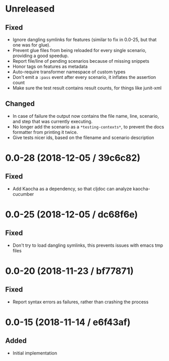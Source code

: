# Unreleased

## Fixed

- Ignore dangling symlinks for features (similar to fix in 0.0-25, but that one was for glue).
- Prevent glue files from being reloaded for every single scenario, providing a good speedup.
- Report file/line of pending scenarios because of missing snippets
- Honor tags on features as metadata
- Auto-require transformer namespace of custom types
- Don't emit a `:pass` event after every scenario, it inflates the assertion count
- Make sure the test result contains result counts, for things like junit-xml

## Changed

- In case of failure the output now contains the file name, line, scenario, and
  step that was currently executing.
- No longer add the scenario as a `*testing-contexts*`, to prevent the docs
  formatter from printing it twice.
- Give tests nicer ids, based on the filename and scenario description

# 0.0-28 (2018-12-05 / 39c6c82)

## Fixed

- Add Kaocha as a dependency, so that cljdoc can analyze kaocha-cucumber

# 0.0-25 (2018-12-05 / dc68f6e)

## Fixed

- Don't try to load dangling symlinks, this prevents issues with emacs tmp files

# 0.0-20 (2018-11-23 / bf77871)

## Fixed

- Report syntax errors as failures, rather than crashing the process

# 0.0-15 (2018-11-14 / e6f43af)

## Added

- Initial implementation
